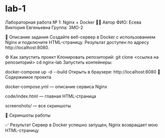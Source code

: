 # lab-1
Лабораторная работа № 1: Nginx + Docker
👩‍💻 Автор
ФИО: Есева Виктория Евгеньевна
Группа: 3МО-2

📌 Описание задания
Создайте веб-сервер в Docker с использованием Nginx и подключите HTML-страницу.
Результат доступен по адресу http://localhost:8080.

⚙️ Как запустить проект
Клонировать репозиторий:
git clone <ссылка на репозиторий>
cd nginx-lab
Запустить контейнеры:

docker-compose up -d --build
Открыть в браузере: http://localhost:8080 📂 Содержимое проекта

docker-compose.yml — описание сервиса Nginx

code/index.html — главная HTML-страница

screenshots/ — все скриншоты

📸 Скриншоты работы

✅ Результат Сервер в Docker успешно запущен, Nginx возвращает мою HTML-страницу
